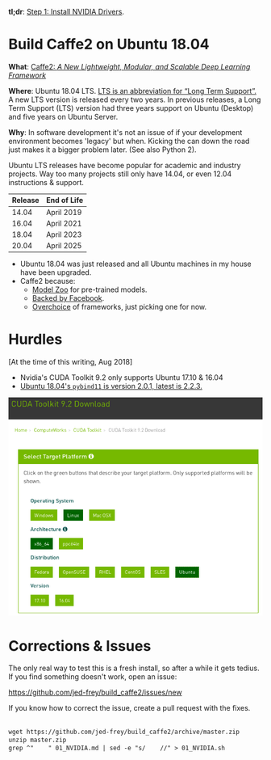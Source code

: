 **tl;dr**: [Step 1: Install NVIDIA Drivers](01_NVIDIA.md).

# Build Caffe2 on Ubuntu 18.04

**What**: [Caffe2: *A New Lightweight, Modular, and Scalable Deep Learning Framework*](https://caffe2.ai/)

**Where**: Ubuntu 18.04 LTS. [LTS is an abbreviation for “Long Term Support”.](https://wiki.ubuntu.com/LTS) A new LTS version is released every two years. In previous releases, a Long Term Support (LTS) version had three years support on Ubuntu (Desktop) and five years on Ubuntu Server.

**Why**: In software development it's not an issue of if your development environment becomes 'legacy' but when. Kicking the can down the road just makes it a bigger problem later. (See also Python 2).

Ubuntu LTS releases have become popular for academic and industry projects. Way too many projects still only have 14.04, or even 12.04 instructions & support.

| Release | End of Life |
|---------|-------------|
| 14.04   | April 2019  |
| 16.04   | April 2021  |
| 18.04   | April 2023  |
| 20.04   | April 2025  |


- Ubuntu 18.04 was just released and all Ubuntu machines in my house have been upgraded.
- Caffe2 because:
    - [Model Zoo](https://caffe2.ai/docs/zoo.html) for pre-trained models.
    - [Backed by Facebook](https://medium.com/@Synced/caffe2-merges-with-pytorch-a89c70ad9eb7).
    - [Overchoice](https://en.wikipedia.org/wiki/Overchoice) of frameworks, just picking one for now.

# Hurdles

[At the time of this writing, Aug 2018]

- Nvidia's CUDA Toolkit 9.2 only supports Ubuntu 17.10 & 16.04
- [Ubuntu 18.04's ```pybind11``` is version 2.0.1, latest is 2.2.3.](https://launchpad.net/ubuntu/+source/pybind11)


![](.img/cuda92.png)

# Corrections & Issues

The only real way to test this is a fresh install, so after a while it gets tedius. If you find something doesn't work, open an issue:

https://github.com/jed-frey/build_caffe2/issues/new

If you know how to correct the issue, create a pull request with the fixes.

##

    wget https://github.com/jed-frey/build_caffe2/archive/master.zip
    unzip master.zip
    grep ^"    " 01_NVIDIA.md | sed -e "s/    //" > 01_NVIDIA.sh